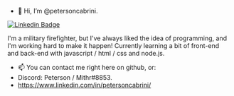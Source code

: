 - 👋 Hi, I’m @petersoncabrini.

[![Linkedin Badge](https://img.shields.io/badge/-LinkedIn-blue?style=flat-square&logo=Linkedin&logoColor=white&link=https://www.linkedin.com/in/petersoncabrini/)](https://www.linkedin.com/in/petersoncabrini/)

I'm a military firefighter, but I've always liked the idea of programming, and I'm working hard to make it happen! 
Currently learning a bit of front-end and back-end with javascript / html / css and node.js. 
     
- 📫 You can contact me right here on github, or:
- Discord: Peterson / Mithr#8853. 
- <i class="fab fa-linkedin"></i> https://www.linkedin.com/in/petersoncabrini/

<!---
petersoncabrini/petersoncabrini is a ✨ special ✨ repository because its `README.md` (this file) appears on your GitHub profile.
You can click the Preview link to take a look at your changes.
--->
